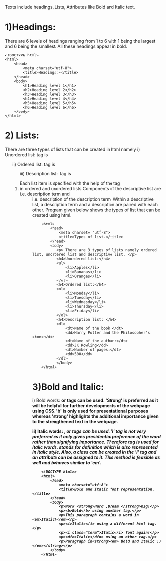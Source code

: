 Texts include headings, Lists, Attributes like Bold and Italic text.

# 1)Headings:
 There are 6 levels of headings ranging from 1 to 6 with 1 being the largest and 6 being the smallest.
 All these headings appear in bold.


    <!DOCTYPE html>
    <html>
        <head>
            <meta charset="utf-8">
            <title>Headings:-</title>
        </head>
        <body>
            <h1>Heading level 1</h1>
            <h2>Heading level 2</h2>
            <h3>Heading level 3</h3>
            <h4>Heading level 4</h4>
            <h5>Heading level 5</h5>
            <h6>Heading level 6</h6>
        </body>
    </html>
    
    
    
  #  2) Lists:
   There are three types of lists that can be created in html namely
   i) Unordered list: tag is <ul>
   ii) Ordered list: tag is <ol>
   iii) Description list : tag is <dl>
Each list item is specified with the help of the tag <li> in ordered and unordered lists 
Components of the descriptive list are <dt> i.e. description term and <dd> i.e. description of the description term.
Within a descriptive list, a description term and a description are paired with each other.
Program given below shows the types of list that can be created using html.
  
  
   <!DOCTYPE html>
        <html>
            <head>
                <meta charset= "utf-8">
                <title>Types of list.</title>
            </head>
            <body>
               <p> There are 3 types of lists namely ordered list, unordered list and descriptive list. </p>
               <h4>Unordered list:</h4>
               <ul>
                   <li>Apples</li>
                   <li>Bananas</li>
                   <li>Oranges</li>
               </ul>
               <h4>Ordered list:</h4>
               <ol>
                   <li>Monday</li>
                   <li>Tuesday</li>
                   <li>Wednesday</li>
                   <li>Thursday</li>
                   <li>Friday</li>
               </ol>
               <h4>Description list: </h4>
               <dl>
                   <dt>Name of the book:</dt>
                   <dd>Harry Potter and the Philosopher's stone</dd>
                   <dt>Name of the author:</dt>
                   <dd>JK Rowling</dd>
                   <dt>Number of pages:</dt>
                   <dd>500</dd>
               </dl>
               </body>
        </html>

  
 
# 3)Bold and Italic:
  
i) Bold words: <b> or <strong> tags can be used. 'Strong' is preferred as it will be helpful for further developments of the webpage using CSS.
 'b' is only used for presentational purposes whereas 'strong' highlights the additional importance given to the strengthened text in the webpage.

ii) Italic words: <i>, <def> or <em> tags can be used. 'i' tag is not very preferred as it only gives presidential preference of the word rather than signifying importance. Therefore <em> tag is used for italic words.
<def> stands for definition which is also represented in italic style.
Also, a class can be created in the 'i' tag and an attribute can be assigned to it. This method is feasible as well and behaves similar to 'em'.
      

        <!DOCTYPE html>>
        <html>
            <head>
                <meta charset="utf-8">
                <title>Bold and Italic font representation.</title>
            </head>
            <body>
                <p>Work <strong>Hard ,Dream </strong>big!</p>
                <p><b>Bold</b> using another tag.</p>
                <p>This paragraph contains a word in <em>Italic!</em></p>
                <p><i>Italic</i> using a different html tag.</p>
                <p><i class="term">Italic</i> font again!</p>
                <p><dfn>Italic</dfn> using an other tag.</p>
                <p>Paragraph in<strong><em> Bold and Italic :)</em></strong></p>
            </body>
        </html>
